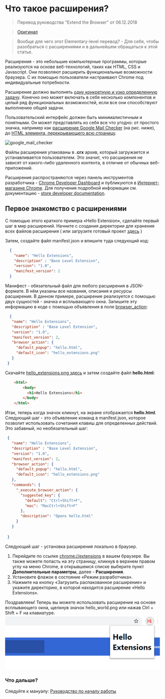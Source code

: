 # Что такое расширения?

>Перевод руководства "Extend the Browser" от 06.12.2018

>[Оригинал](https://developer.chrome.com/extensions)

>Вообще для чего этот Elementary-level перевод? - Для себя, чтобы разобраться с расширениями и в дальнейшем обращаться к этой статье.


Расширения - это небольшие компьютерные программы, которые реализуются на основе веб-технологий, таких как HTML, CSS и Javascript. Они позволяют расширить функциональные возможности 
браузера. С их помощью пользователи настраивают Chrome под индивидуальные потребности. 

Расширение должно выполнять [одну конкретную и узко определенную задачу](https://developer.chrome.com/extensions/single_purpose). Конечно оно может включать в себя несколько компонентов и целый
ряд функциональных возможностей, если все они способствуют выполнению общей задачи.

Пользовательский интерфейс должен быть минималистичным и понятными. Он может представлять из себя все что угодно: от простого значка, например как [расширение Google Mail Checker](https://chrome.google.com/webstore/detail/google-mail-checker/mihcahmgecmbnbcchbopgniflfhgnkff?hl=ru) (на рис. ниже),
до [HTML элемента, перекрывающего всю страницу](http://github.com).

![google_mail_checker](https://developer.chrome.com/static/images/index/gmail-small.png)

Файлы расширения упакованы в **.crx** архив, который загружается и устанавливается пользователем. Это значит, что расширения не зависят от какого-либо удаленного контента, в отличие от обычных
веб-приложений. 

Расширения распространяются через панель инструментов разработчика - [Chrome Developer Dashboard](https://chrome.google.com/webstore/developer/dashboard) и публикуются
в [Интернет-магазине Chrome](https://chrome.google.com/webstore/category/extensions). Для получения подробной информации см. документацию - [store developer documentation](http://code.google.com/chrome/webstore).
 
## Первое знакомство с расширениями

C помощью этого краткого примера «Hello Extension», сделайте первый шаг в мир расширений.
Начните с создания директории для хранения всех файлов расширения ( или загрузите готовый проект [здесь](https://developer.chrome.com/extensions/samples#search:hello) )

Затем, создайте файл manifest.json и впишите туда следующий код:

```json
  {
    "name": "Hello Extensions",
    "description" : "Base Level Extension",
    "version": "1.0",
    "manifest_version": 2
  }
```
Манифест - обязательный файл для любого расширения в JSON-формате. В нём указаны все названия, описания и ресурсы расширения. 
В данном примере, расширение реализуется с помощью двух сущностей - значка и всплывающего окна. Запишите эту информацию в коде
с помощью объявления в поле [browser_action](https://developer.chrome.com/browserAction): 

 ```json
   {
    "name": "Hello Extensions",
    "description" : "Base Level Extension",
    "version": "1.0",
    "manifest_version": 2,
    "browser_action": {
      "default_popup": "hello.html",
      "default_icon": "hello_extensions.png"
    }
  }
```
Скачайте [hello_extensions.png здесь](https://developer.chrome.com/static/images/index/hello_extensions.png) и затем создайте файл **hello.html**:

```html
	<html>
		<body>
		  <h1>Hello Extensions</h1>
		</body>
	</html>
```
Итак, теперь когда значок кликнут, на экране отображается **hello.html**. Следующий шаг - это объявление команд в manifest.json, которое позволит использовать
сочетания клавиш для определенных действий. Это забавный, но необязательный шаг:
 ```json
  {
    "name": "Hello Extensions",
    "description" : "Base Level Extension",
    "version": "1.0",
    "manifest_version": 2,
    "browser_action": {
      "default_popup": "hello.html",
      "default_icon": "hello_extensions.png"
    },
    "commands": {
      "_execute_browser_action": {
        "suggested_key": {
          "default": "Ctrl+Shift+F",
          "mac": "MacCtrl+Shift+F"
        },
        "description": "Opens hello.html"
      }
    }
  
  }
```
 Следующий шаг - установка расширения локально в браузер. 
1. Перейдите по ссылке [chrome://extensions](chrome://extensions) в вашем браузере. Вы также можете попасть на эту страницу, кликнув в верхнем правом углу на меню Chrome,
в открывшемся списке выберите пункт **Дополнительные параметры**, далее - **Расширения**.
2. Установите флажок в состояние «Режим разработчика».
3. Нажмите на кнопку «Загрузить распакованное расширение» и укажите директорию, в которой находится расширение «Hello Extensions».

Поздравляем! Теперь вы можете использовать расширение на основе всплывающего окна, щелкнув значок hello_world.png или нажав Ctrl + Shift + F на клавиатуре.
 ![google_mail_checker](images/result_of_hello_extensions.png)

 
### Что дальше?
 Следуйте к мануалу: [Руководство по началу работы]()
 
 
 
 
 
 
